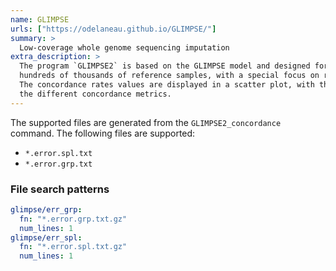```yaml
---
name: GLIMPSE
urls: ["https://odelaneau.github.io/GLIMPSE/"]
summary: >
  Low-coverage whole genome sequencing imputation
extra_description: >
  The program `GLIMPSE2` is based on the GLIMPSE model and designed for reference panels containing
  hundreds of thousands of reference samples, with a special focus on rare variants.
  The concordance rates values are displayed in a scatter plot, with the option to switch between
  the different concordance metrics.
---
```


The supported files are generated from the `GLIMPSE2_concordance` command. The following files are supported:

- `*.error.spl.txt`
- `*.error.grp.txt`

### File search patterns

```yaml
glimpse/err_grp:
  fn: "*.error.grp.txt.gz"
  num_lines: 1
glimpse/err_spl:
  fn: "*.error.spl.txt.gz"
  num_lines: 1
```
